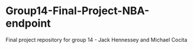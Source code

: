 # Group14-Final-Project-NBA-endpoint
Final project repository for group 14 - Jack Hennessey and Michael Cocita
